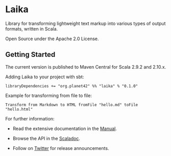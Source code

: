 Laika
=====

Library for transforming lightweight text markup into various types of output formats, written in Scala.

Open Source under the Apache 2.0 License.


Getting Started
---------------

The current version is published to Maven Central for Scala 2.9.2 and 2.10.x.


Adding Laika to your project with sbt:

    libraryDependencies += "org.planet42" %% "laika" % "0.1.0"


Example for transforming from file to file:

    Transform from Markdown to HTML fromFile "hello.md" toFile "hello.html"


For further information:

* Read the extensive documentation in the [Manual].

* Browse the API in the [Scaladoc].

* Follow on [Twitter] for release announcements.
 

[Manual]: http://planet42.github.com/Laika/index.html
[Scaladoc]: http://planet42.github.com/Laika/api/
[Twitter]: https://twitter.com/_planet42

